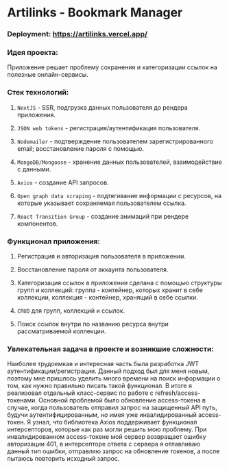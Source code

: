 # Artilinks - Bookmark Manager

### Deployment: https://artilinks.vercel.app/



### Идея проекта:

Приложение решает проблему сохранения и категоризации ссылок на полезные онлайн-сервисы.




### Cтек технологий:

1. `NextJS` - SSR, подгрузка данных пользователя до рендера приложения.

2. `JSON web tokens` - регистрация/аутентификация пользователя.

3. `Nodemailer` - подтверждение пользователем зарегистрированного email; восстановление пароля с помощью.

4. `MongoDB/Mongoose` - хранение данных пользователей, взаимодействие с данными.

5. `Axios` - создание API запросов.

6. `Open graph data scraping` - подтягивание информации с ресурсов, на которые указывает сохраняемая пользователем ссылка.

7. `React Transition Group` - создание анимаций при рендере компонентов.



### Функционал приложения:

1. Регистрация и авторизация пользователя в приложении.

2. Восстановление пароля от аккаунта пользователя.

3. Категоризация ссылок в приложении сделана с помощью структуры групп и коллекций: группа - контейнер, которых хранит в себе коллекции, коллекция - контейнер, хранящий в себе ссылки.

4. `CRUD` для групп, коллекций и ссылок.

5. Поиск ссылок внутри по названию ресурса внутри рассматриваемой коллекции.



### Увлекательная задача в проекте и возникшие сложности:

Наиболее трудоемкая и интересная часть была разработка JWT аутентификации/регистрации. Данный подход был для меня новым, поэтому мне пришлось уделить много времени на поиск информации о том, как нужно правильно писать такой функционал. В итоге я реализовал отдельный класс-сервис по работе с refresh/access-токенами. Основной проблемой было обновление access-токена в случае, когда пользователь отправил запрос на защищенный API путь, будучи аутентифицированным, но имея уже инвалидированный access-токен. Я узнал, что библиотека Axios поддерживает функционал интерсепторов, которые как раз могли решить мою проблему. При инвалидированном access-токене мой сервер возвращает ошибку авторизации 401, в интерсепторе ответа с сервера я отлавливаю данный тип ошибки, отправляю запрос на обновление токенов, а после пытаюсь повторить исходный запрос.